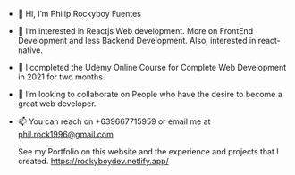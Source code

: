 - 👋 Hi, I’m Philip Rockyboy Fuentes
- 👀 I’m interested in Reactjs Web development. More on FrontEnd Development and less Backend Development. Also, interested in react-native.
- 🌱 I completed the Udemy Online Course for Complete Web Development in 2021 for two months.
- 💞️ I’m looking to collaborate on People who have the desire to become a great web developer.
- 📫 You can reach on +639667715959 or email me at phil.rock1996@gmail.com
  
  See my Portfolio on this website and the experience and projects that I created. https://rockyboydev.netlify.app/
<!---
Ryozen7/Ryozen7 is a ✨ special ✨ repository because its `README.md` (this file) appears on your GitHub profile.
You can click the Preview link to take a look at your changes.
--->
